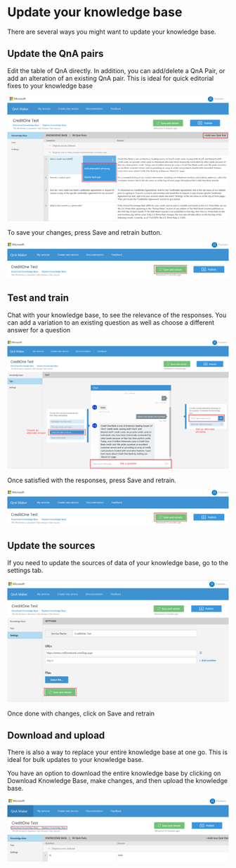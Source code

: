<!-- 
NavPath: QnA Maker
LinkLabel: Update your knowledge base
Url: QnAMaker/documentation/updatekb
Weight: 86 
-->

# Update your knowledge base #
There are several ways you might want to update your knowledge base.

## Update the QnA pairs ##
Edit the table of QnA directly. In addition, you can add/delete a QnA Pair, or add an alteration of an existing QnA pair. This is ideal for quick editorial fixes to your knowledge base

![alt text](./Images/downloadKb.png)

To save your changes, press Save and retrain button.

![alt text](./Images/kbSaveRetrain.png)

## Test and train ##
Chat with your knowledge base, to see the relevance of the responses. You can add a variation to an existing question as well as choose a different answer for a question

![alt text](./Images/kbTest.png)

Once satisfied with the responses, press Save and retrain.

![alt text](./Images/kbSaveRetrain2.png)

## Update the sources ##
If you need to update the sources of data of your knowledge base, go to the settings tab.

![alt text](./Images/kbSettings.png)

Once done with changes, click on Save and retrain

## Download and upload ##
There is also a way to replace your entire knowledge base at one go. This is ideal for bulk updates to your knowledge base.

You have an option to download the entire knowledge base by clicking on Download Knowledge Base, make changes, and then upload the knowledge base.

![alt text](./Images/kbDownloadLink.png)
